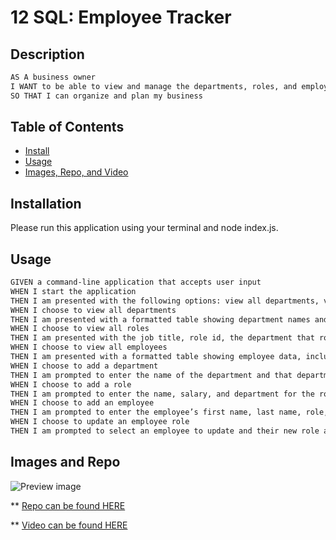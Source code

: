 # 12 SQL: Employee Tracker

## Description
```md
AS A business owner
I WANT to be able to view and manage the departments, roles, and employees in my company
SO THAT I can organize and plan my business
```

  ## Table of Contents
  * [Install](#install)
  * [Usage](#usage)
  * [Images, Repo, and Video](#images)
  
## Installation 
Please run this application using your terminal and node index.js.

## Usage
```md
GIVEN a command-line application that accepts user input
WHEN I start the application
THEN I am presented with the following options: view all departments, view all roles, view all employees, add a department, add a role, add an employee, and update an employee role
WHEN I choose to view all departments
THEN I am presented with a formatted table showing department names and department ids
WHEN I choose to view all roles
THEN I am presented with the job title, role id, the department that role belongs to, and the salary for that role
WHEN I choose to view all employees
THEN I am presented with a formatted table showing employee data, including employee ids, first names, last names, job titles, departments, salaries, and managers that the employees report to
WHEN I choose to add a department
THEN I am prompted to enter the name of the department and that department is added to the database
WHEN I choose to add a role
THEN I am prompted to enter the name, salary, and department for the role and that role is added to the database
WHEN I choose to add an employee
THEN I am prompted to enter the employee’s first name, last name, role, and manager, and that employee is added to the database
WHEN I choose to update an employee role
THEN I am prompted to select an employee to update and their new role and this information is updated in the database 
```
 ## Images and Repo
  ![Preview image]() 

  ** [Repo can be found HERE](https://github.com/VernPG/SQL_Employee_Tracker.git)

  ** [Video can be found HERE]()
 